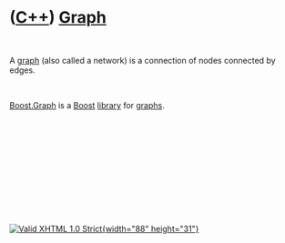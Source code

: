 



 

 

 

 

 

([C++](Cpp.htm)) [Graph](CppGraph.htm)
======================================

 

A [graph](CppGraph.htm) (also called a network) is a connection of nodes
connected by edges.

 

[Boost.Graph](CppBoostGraph.htm) is a [Boost](CppBoost.htm)
[library](CppLibrary.htm) for [graphs](CppGraph.htm).

 

 

 

 

 





 

[![Valid XHTML 1.0 Strict](valid-xhtml10.png){width="88"
height="31"}](http://validator.w3.org/check?uri=referer)
